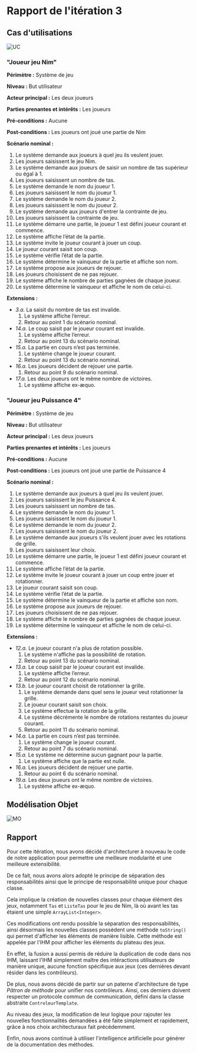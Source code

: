 # Rapport de l'itération 3

## Cas d'utilisations

![UC](uc_iteration3.png)

### "Joueur jeu Nim"

**Périmètre :** Système de jeu

**Niveau :** But utilisateur

**Acteur principal :** Les deux joueurs

**Parties prenantes et intérêts :** Les joueurs

**Pré-conditions :** Aucune

**Post-conditions :** Les joueurs ont joué une partie de Nim

**Scénario nominal :**

1. Le système demande aux joueurs à quel jeu ils veulent jouer.
2. Les joueurs saisissent le jeu Nim.
3. Le système demande aux joueurs de saisir un nombre de tas supérieur
   ou égal à 1.
4. Les joueurs saisissent un nombre de tas.
5. Le système demande le nom du joueur 1.
6. Les joueurs saisissent le nom du joueur 1.
7. Le système demande le nom du joueur 2.
8. Les joueurs saisissent le nom du joueur 2.
9. Le système demande aux joueurs d'entrer la contrainte de jeu.
10. Les joueurs saisissent la contrainte de jeu.
11. Le système démarre une partie, le joueur 1 est défini joueur courant
    et commence.
12. Le système affiche l’état de la partie.
13. Le système invite le joueur courant à jouer un coup.
14. Le joueur courant saisit son coup.
15. Le système vérifie l’état de la partie.
16. Le système détermine le vainqueur de la partie et affiche son nom.
17. Le système propose aux joueurs de rejouer.
18. Les joueurs choisissent de ne pas rejouer.
19. Le système affiche le nombre de parties gagnées de chaque joueur.
20. Le système détermine le vainqueur et affiche le nom de celui-ci.

**Extensions :**

- *3.a.* La saisit du nombre de tas est invalide.
    1. Le système affiche l’erreur.
    2. Retour au point 1 du scénario nominal.
- *14.a.* Le coup saisit par le joueur courant est invalide.
    1. Le système affiche l’erreur.
    2. Retour au point 13 du scénario nominal.
- *15.a.* La partie en cours n’est pas terminée.
    1. Le système change le joueur courant.
    2. Retour au point 13 du scénario nominal.
- *16.a.* Les joueurs décident de rejouer une partie.
    1. Retour au point 9 du scénario nominal.
- *17.a.* Les deux joueurs ont le même nombre de victoires.
    1. Le système affiche ex-æquo.

### "Joueur jeu Puissance 4"

**Périmètre :** Système de jeu

**Niveau :** But utilisateur

**Acteur principal :** Les deux joueurs

**Parties prenantes et intérêts :** Les joueurs

**Pré-conditions :** Aucune

**Post-conditions :** Les joueurs ont joué une partie de Puissance 4

**Scénario nominal :**

1. Le système demande aux joueurs à quel jeu ils veulent jouer.
2. Les joueurs saisissent le jeu Puissance 4.
3. Les joueurs saisissent un nombre de tas.
4. Le système demande le nom du joueur 1.
5. Les joueurs saisissent le nom du joueur 1.
6. Le système demande le nom du joueur 2.
7. Les joueurs saisissent le nom du joueur 2.
8. Le système demande aux joueurs s'ils veulent jouer avec les rotations
   de grille.
9. Les joueurs saisissent leur choix.
10. Le système démarre une partie, le joueur 1 est défini joueur courant
    et commence.
11. Le système affiche l’état de la partie.
12. Le système invite le joueur courant à jouer un coup entre jouer et
    rotationner.
13. Le joueur courant saisit son coup.
14. Le système vérifie l’état de la partie.
15. Le système détermine le vainqueur de la partie et affiche son nom.
16. Le système propose aux joueurs de rejouer.
17. Les joueurs choisissent de ne pas rejouer.
18. Le système affiche le nombre de parties gagnées de chaque joueur.
19. Le système détermine le vainqueur et affiche le nom de celui-ci.

**Extensions :**

- *12.a.* Le joueur courant n'a plus de rotation possible.
    1. Le système n'affiche pas la possibilité de rotation.
    2. Retour au point 13 du scénario nominal.
- *13.a.* Le coup saisit par le joueur courant est invalide.
    1. Le système affiche l’erreur.
    2. Retour au point 12 du scénario nominal.
- *13.b.* Le joueur courant choisit de rotationner la grille.
    1. Le système demande dans quel sens le joueur veut rotationner la
       grille.
    2. Le joueur courant saisit son choix.
    3. Le système effectue la rotation de la grille.
    4. Le système décrémente le nombre de rotations restantes du joueur
       courant.
    5. Retour au point 11 du scénario nominal.
- *14.a.* La partie en cours n’est pas terminée.
    1. Le système change le joueur courant.
    2. Retour au point 7 du scénario nominal.
- *15.a.* Le système ne détermine aucun gagnant pour la partie.
    1. Le système affiche que la partie est nulle.
- *16.a.* Les joueurs décident de rejouer une partie.
    1. Retour au point 6 du scénario nominal.
- *19.a.* Les deux joueurs ont le même nombre de victoires.
    1. Le système affiche ex-æquo.

## Modélisation Objet

![MO](mo_iteration3.png)

## Rapport

Pour cette itération, nous avons décidé d'architecturer à nouveau le
code de notre application pour permettre une meilleure modularité et
une meilleure extensibilité.

De ce fait, nous avons alors adopté le principe de séparation des
responsabilités ainsi que le principe de responsabilité unique pour
chaque classe.

Cela implique la création de nouvelles classes pour chaque élément
des jeux, notamment `Tas` et `ListeTas` pour le jeu de Nim, là où avant
les tas étaient une simple `ArrayList<Integer>`.

Ces modifications ont rendu possible la séparation des responsabilités,
ainsi désormais les nouvelles classes possèdent une méthode `toString()`
qui permet d'afficher les éléments de manière lisible.
Cette méthode est appelée par l'IHM pour afficher les éléments du
plateau des jeux.

En effet, la fusion a aussi permis de réduire la duplication de code
dans nos IHM, laissant l'IHM simplement maître des intéractions
utilisateurs de manière unique, aucune fonction spécifique aux jeux
(ces dernières devant résider dans les contrôleurs).

De plus, nous avons décidé de partir sur un paterne d'architecture de
type *Pâtron de méthode* pour unifier nos contrôleurs. Ainsi, ces
derniers doivent respecter un protocole commun de communication, défini
dans la classe abstraite `ControleurTemplate`.

Au niveau des jeux, la modification de leur logique pour rajouter les
nouvelles fonctionnalités demandées a été faite simplement et
rapidement, grâce à nos choix architecturaux fait précédemment.

Enfin, nous avons continué à utiliser l'intelligence artificielle pour
générer de la documentation des méthodes.